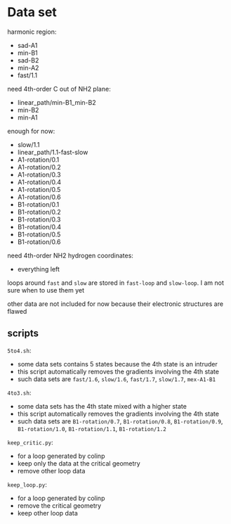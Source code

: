 # Data set
harmonic region:
* sad-A1
* min-B1
* sad-B2
* min-A2
* fast/1.1

need 4th-order C out of NH2 plane:
* linear_path/min-B1_min-B2
* min-B2
* min-A1

enough for now:
* slow/1.1
* linear_path/1.1-fast-slow
* A1-rotation/0.1
* A1-rotation/0.2
* A1-rotation/0.3
* A1-rotation/0.4
* A1-rotation/0.5
* A1-rotation/0.6
* B1-rotation/0.1
* B1-rotation/0.2
* B1-rotation/0.3
* B1-rotation/0.4
* B1-rotation/0.5
* B1-rotation/0.6

need 4th-order NH2 hydrogen coordinates:
* everything left

loops around `fast` and `slow` are stored in `fast-loop` and `slow-loop`. I am not sure when to use them yet

other data are not included for now because their electronic structures are flawed

## scripts
`5to4.sh`:
* some data sets contains 5 states because the 4th state is an intruder
* this script automatically removes the gradients involving the 4th state
* such data sets are `fast/1.6`, `slow/1.6`, `fast/1.7`, `slow/1.7`, `mex-A1-B1`

`4to3.sh`:
* some data sets has the 4th state mixed with a higher state
* this script automatically removes the gradients involving the 4th state
* such data sets are `B1-rotation/0.7`, `B1-rotation/0.8`, `B1-rotation/0.9`, `B1-rotation/1.0`, `B1-rotation/1.1`, `B1-rotation/1.2`

`keep_critic.py`:
* for a loop generated by colinp
* keep only the data at the critical geometry
* remove other loop data

`keep_loop.py`:
* for a loop generated by colinp
* remove the critical geometry
* keep other loop data
